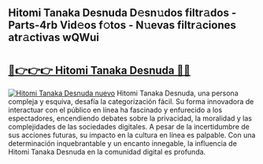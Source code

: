 ## Hitomi Tanaka Desnuda D𝚎sn𝚞dos filtr𝚊dos - Parts-4rb Vid𝚎os f𝚘tos - N𝚞evas filtr𝚊ciones atr𝚊ctivas wQWui

# <h2><a href="http://mb2uxm8.tromn.icu/?c=Hitomi+Tanaka+Desnuda">🔗👉👉👉 Hitomi Tanaka Desnuda 🔗🔗</a></h2>

[![Hitomi Tanaka Desnuda nuevo](https://i.imgur.com/pEAQMta.gif)](http://mb2uxm8.tromn.icu/?c=Hitomi+Tanaka+Desnuda)
Hitomi Tanaka Desnuda, una persona compleja y esquiva, desafía la categorización fácil. Su forma innovadora de interactuar con el público en línea ha fascinado y enfurecido a los espectadores, encendiendo debates sobre la privacidad, la moralidad y las complejidades de las sociedades digitales. A pesar de la incertidumbre de sus acciones futuras, su impacto en la cultura en línea es palpable. Con una determinación inquebrantable y un encanto innegable, la influencia de Hitomi Tanaka Desnuda en la comunidad digital es profunda.
